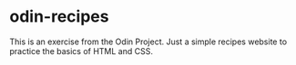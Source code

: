 # odin-recipes
This is an exercise from the Odin Project.
Just a simple recipes website to practice the basics of HTML and CSS.
